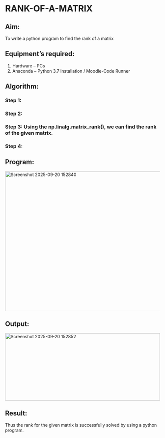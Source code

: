 # RANK-OF-A-MATRIX
## Aim:
To write a python program to find the rank of a matrix
## Equipment’s required:
1. 	Hardware – PCs
2. 	Anaconda – Python 3.7 Installation / Moodle-Code Runner
## Algorithm:
### Step 1: 
### Step 2: 
### Step 3: Using the np.linalg.matrix_rank(), we can find the rank of the given matrix.
### Step 4: 
## Program:
<img width="985" height="455" alt="Screenshot 2025-09-20 152840" src="https://github.com/user-attachments/assets/bf44ba33-76d2-49bb-9450-c1f0ab528a0f" />

## Output:
<img width="504" height="219" alt="Screenshot 2025-09-20 152852" src="https://github.com/user-attachments/assets/e4214613-1fd2-4c28-b2f8-567dfa958d8f" />

## Result:
Thus the rank for the given matrix is successfully solved by  using a python program.


